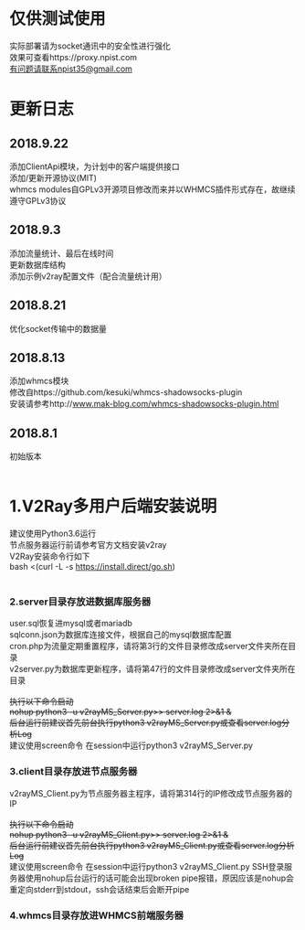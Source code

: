 # 仅供测试使用<br />
实际部署请为socket通讯中的安全性进行强化<br />
效果可查看https://proxy.npist.com<br />
有问题请联系npist35@gmail.com<br />
# 更新日志<br />
## 2018.9.22<br />
添加ClientApi模块，为计划中的客户端提供接口<br />
添加/更新开源协议(MIT)<br />
whmcs modules自GPLv3开源项目修改而来并以WHMCS插件形式存在，故继续遵守GPLv3协议<br />
## 2018.9.3<br />
添加流量统计、最后在线时间<br />
更新数据库结构<br />
添加示例v2ray配置文件（配合流量统计用）<br />
## 2018.8.21<br />
优化socket传输中的数据量<br />
## 2018.8.13<br />
添加whmcs模块<br />
修改自https://github.com/kesuki/whmcs-shadowsocks-plugin<br />
安装请参考http://www.mak-blog.com/whmcs-shadowsocks-plugin.html<br />
## 2018.8.1<br />
初始版本<br />
<br />
# 1.V2Ray多用户后端安装说明<br />
建议使用Python3.6运行<br />
节点服务器运行前请参考官方文档安装v2ray<br />
V2Ray安装命令行如下<br />
bash <(curl -L -s https://install.direct/go.sh)<br />
<br />
### 2.server目录存放进数据库服务器<br />
user.sql恢复进mysql或者mariadb<br />
sqlconn.json为数据库连接文件，根据自己的mysql数据库配置<br />
cron.php为流量定期重置程序，请将第3行的文件目录修改成server文件夹所在目录<br />
v2server.py为数据库更新程序，请将第47行的文件目录修改成server文件夹所在目录<br />
<br />
<del>执行以下命令启动<br />
nohup python3 -u v2rayMS_Server.py>> server.log 2>&1 &<br />
后台运行前建议首先前台执行python3 v2rayMS_Server.py或查看server.log分析Log<br /></del>
建议使用screen命令 在session中运行python3 v2rayMS_Server.py
<br />
### 3.client目录存放进节点服务器<br />
v2rayMS_Client.py为节点服务器主程序，请将第314行的IP修改成节点服务器的IP<br />
<br />
<del>执行以下命令启动<br />
nohup python3 -u v2rayMS_Client.py>> server.log 2>&1 &<br />
后台运行前建议首先前台执行python3 v2rayMS_Client.py或查看server.log分析Log<br /></del>
建议使用screen命令 在session中运行python3 v2rayMS_Client.py
SSH登录服务器使用nohup后台运行的话可能会出现broken pipe报错，原因应该是nohup会重定向stderr到stdout，ssh会话结束后会断开pipe
### 4.whmcs目录存放进WHMCS前端服务器<br />


